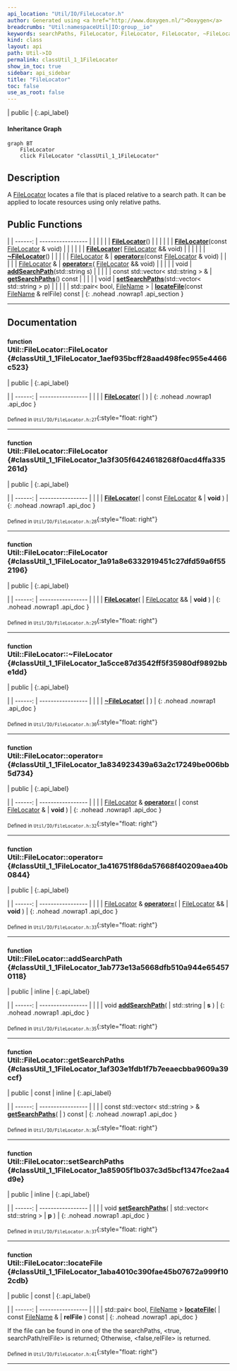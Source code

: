 ```yaml
---
api_location: "Util/IO/FileLocator.h"
author: Generated using <a href="http://www.doxygen.nl/">Doxygen</a>
breadcrumbs: "Util:namespaceUtil|IO:group__io"
keywords: searchPaths, FileLocator, FileLocator, FileLocator, ~FileLocator, addSearchPath, getSearchPaths, setSearchPaths, locateFile
kind: class
layout: api
path: Util->IO
permalink: classUtil_1_1FileLocator
show_in_toc: true
sidebar: api_sidebar
title: "FileLocator"
toc: false
use_as_root: false
---
```


| public |
{:.api_label}

#### Inheritance Graph

```mermaid
graph BT
	FileLocator
	click FileLocator "classUtil_1_1FileLocator"
```

## Description



A [FileLocator](classUtil_1_1FileLocator) locates a file that is placed relative to a search path. It can be applied to locate resources using only relative paths.



## Public Functions

|
| ------: | ----------------- |
|  | |
|  | **[FileLocator](#classUtil_1_1FileLocator_1aef935bcff28aad498fec955e4466c523)**() |
|  | |
|  | **[FileLocator](#classUtil_1_1FileLocator_1a3f305f6424618268f0acd4ffa335261d)**(const [FileLocator](classUtil_1_1FileLocator) & void) |
|  | |
|  | **[FileLocator](#classUtil_1_1FileLocator_1a91a8e6332919451c27dfd59a6f552196)**( [FileLocator](classUtil_1_1FileLocator) && void) |
|  | |
|  | **[~FileLocator](#classUtil_1_1FileLocator_1a5cce87d3542ff5f35980df9892bbe1dd)**() |
|  | |
| [FileLocator](classUtil_1_1FileLocator) & | **[operator=](#classUtil_1_1FileLocator_1a834923439a63a2c17249be006bb5d734)**(const [FileLocator](classUtil_1_1FileLocator) & void) |
|  | |
| [FileLocator](classUtil_1_1FileLocator) & | **[operator=](#classUtil_1_1FileLocator_1a416751f86da57668f40209aea40b0844)**( [FileLocator](classUtil_1_1FileLocator) && void) |
|  | |
| void | **[addSearchPath](#classUtil_1_1FileLocator_1ab773e13a5668dfb510a944e654570118)**(std::string s) |
|  | |
| const std::vector< std::string > & | **[getSearchPaths](#classUtil_1_1FileLocator_1af303e1fdb1f7b7eeaecbba9609a39ccf)**() const |
|  | |
| void | **[setSearchPaths](#classUtil_1_1FileLocator_1a85905f1b037c3d5bcf1347fce2aa4d9e)**(std::vector< std::string > p) |
|  | |
| std::pair< bool, [FileName](classUtil_1_1FileName) > | **[locateFile](#classUtil_1_1FileLocator_1aba4010c390fae45b07672a999f102cdb)**(const [FileName](classUtil_1_1FileName) & relFile) const |
{: .nohead .nowrap1 .api_section }


-------------------------------------------------------------------

## Documentation

### <small>function</small><br/> Util::FileLocator::FileLocator {#classUtil_1_1FileLocator_1aef935bcff28aad498fec955e4466c523}

| public |
{:.api_label}

|
| ------: | ----------------- |
|  |
|  **[FileLocator](#classUtil_1_1FileLocator_1aef935bcff28aad498fec955e4466c523)**( |  ) |
{: .nohead .nowrap1 .api_doc }





<sub>Defined in `Util/IO/FileLocator.h:27`</sub>{:style="float: right"}

-------------------------------------------------------------------

### <small>function</small><br/> Util::FileLocator::FileLocator {#classUtil_1_1FileLocator_1a3f305f6424618268f0acd4ffa335261d}

| public |
{:.api_label}

|
| ------: | ----------------- |
|  |
|  **[FileLocator](#classUtil_1_1FileLocator_1a3f305f6424618268f0acd4ffa335261d)**( | const [FileLocator](classUtil_1_1FileLocator) & | **void** ) |
{: .nohead .nowrap1 .api_doc }





<sub>Defined in `Util/IO/FileLocator.h:28`</sub>{:style="float: right"}

-------------------------------------------------------------------

### <small>function</small><br/> Util::FileLocator::FileLocator {#classUtil_1_1FileLocator_1a91a8e6332919451c27dfd59a6f552196}

| public |
{:.api_label}

|
| ------: | ----------------- |
|  |
|  **[FileLocator](#classUtil_1_1FileLocator_1a91a8e6332919451c27dfd59a6f552196)**( |  [FileLocator](classUtil_1_1FileLocator) && | **void** ) |
{: .nohead .nowrap1 .api_doc }





<sub>Defined in `Util/IO/FileLocator.h:29`</sub>{:style="float: right"}

-------------------------------------------------------------------

### <small>function</small><br/> Util::FileLocator::~FileLocator {#classUtil_1_1FileLocator_1a5cce87d3542ff5f35980df9892bbe1dd}

| public |
{:.api_label}

|
| ------: | ----------------- |
|  |
|  **[~FileLocator](#classUtil_1_1FileLocator_1a5cce87d3542ff5f35980df9892bbe1dd)**( |  ) |
{: .nohead .nowrap1 .api_doc }





<sub>Defined in `Util/IO/FileLocator.h:30`</sub>{:style="float: right"}

-------------------------------------------------------------------

### <small>function</small><br/> Util::FileLocator::operator= {#classUtil_1_1FileLocator_1a834923439a63a2c17249be006bb5d734}

| public |
{:.api_label}

|
| ------: | ----------------- |
|  |
| [FileLocator](classUtil_1_1FileLocator) & **[operator=](#classUtil_1_1FileLocator_1a834923439a63a2c17249be006bb5d734)**( | const [FileLocator](classUtil_1_1FileLocator) & | **void** ) |
{: .nohead .nowrap1 .api_doc }





<sub>Defined in `Util/IO/FileLocator.h:32`</sub>{:style="float: right"}

-------------------------------------------------------------------

### <small>function</small><br/> Util::FileLocator::operator= {#classUtil_1_1FileLocator_1a416751f86da57668f40209aea40b0844}

| public |
{:.api_label}

|
| ------: | ----------------- |
|  |
| [FileLocator](classUtil_1_1FileLocator) & **[operator=](#classUtil_1_1FileLocator_1a416751f86da57668f40209aea40b0844)**( |  [FileLocator](classUtil_1_1FileLocator) && | **void** ) |
{: .nohead .nowrap1 .api_doc }





<sub>Defined in `Util/IO/FileLocator.h:33`</sub>{:style="float: right"}

-------------------------------------------------------------------

### <small>function</small><br/> Util::FileLocator::addSearchPath {#classUtil_1_1FileLocator_1ab773e13a5668dfb510a944e654570118}

| public | inline |
{:.api_label}

|
| ------: | ----------------- |
|  |
| void **[addSearchPath](#classUtil_1_1FileLocator_1ab773e13a5668dfb510a944e654570118)**( | std::string | **s** ) |
{: .nohead .nowrap1 .api_doc }





<sub>Defined in `Util/IO/FileLocator.h:35`</sub>{:style="float: right"}

-------------------------------------------------------------------

### <small>function</small><br/> Util::FileLocator::getSearchPaths {#classUtil_1_1FileLocator_1af303e1fdb1f7b7eeaecbba9609a39ccf}

| public | const | inline |
{:.api_label}

|
| ------: | ----------------- |
|  |
| const std::vector< std::string > & **[getSearchPaths](#classUtil_1_1FileLocator_1af303e1fdb1f7b7eeaecbba9609a39ccf)**( |  ) const |
{: .nohead .nowrap1 .api_doc }





<sub>Defined in `Util/IO/FileLocator.h:36`</sub>{:style="float: right"}

-------------------------------------------------------------------

### <small>function</small><br/> Util::FileLocator::setSearchPaths {#classUtil_1_1FileLocator_1a85905f1b037c3d5bcf1347fce2aa4d9e}

| public | inline |
{:.api_label}

|
| ------: | ----------------- |
|  |
| void **[setSearchPaths](#classUtil_1_1FileLocator_1a85905f1b037c3d5bcf1347fce2aa4d9e)**( | std::vector< std::string > | **p** ) |
{: .nohead .nowrap1 .api_doc }





<sub>Defined in `Util/IO/FileLocator.h:37`</sub>{:style="float: right"}

-------------------------------------------------------------------

### <small>function</small><br/> Util::FileLocator::locateFile {#classUtil_1_1FileLocator_1aba4010c390fae45b07672a999f102cdb}

| public | const |
{:.api_label}

|
| ------: | ----------------- |
|  |
| std::pair< bool, [FileName](classUtil_1_1FileName) > **[locateFile](#classUtil_1_1FileLocator_1aba4010c390fae45b07672a999f102cdb)**( | const [FileName](classUtil_1_1FileName) & | **relFile** ) const |
{: .nohead .nowrap1 .api_doc }



If the file can be found in one of the the searchPaths, <true, searchPath/relFile> is returned; Otherwise, <false,relFile> is returned.



<sub>Defined in `Util/IO/FileLocator.h:41`</sub>{:style="float: right"}

-------------------------------------------------------------------

